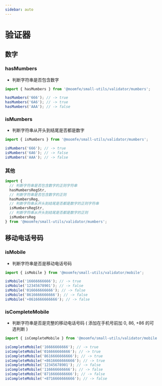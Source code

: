 ```yaml
---
sidebar: auto
---
```


# 验证器

## 数字

### hasMumbers
- 判断字符串是否包含数字
```js
import { hasMumbers } from '@moomfe/small-utils/validator/mumbers';

hasMumbers('666'); // -> true
hasMumbers('6A6'); // -> true
hasMumbers('AAA'); // -> false
```

### isMumbers
- 判断字符串从开头到结尾是否都是数字
```js
import { isMumbers } from '@moomfe/small-utils/validator/mumbers';

isMumbers('666'); // -> true
isMumbers('6A6'); // -> false
isMumbers('AAA'); // -> false
```

### 其他
```js
import {
  // 判断字符串是否包含数字的正则字符串
  hasMumbersRegStr,
  // 判断字符串是否包含数字的正则
  hasMumbersReg,
  // 判断字符串从开头到结尾是否都是数字的正则字符串
  isMumbersRegStr,
  // 判断字符串从开头到结尾是否都是数字的正则
  isMumbersReg
} from '@moomfe/small-utils/validator/mumbers';
```


## 移动电话号码

### isMobile
- 判断字符串是否是移动电话号码
```js
import { isMobile } from '@moomfe/small-utils/validator/mobile';

isMobile('16666666666'); // -> true
isMobile('12345678901'); // -> false
isMobile('016666666666'); // -> false
isMobile('8616666666666'); // -> false
isMobile('+8616666666666'); // -> false
```

### isCompleteMobile
- 判断字符串是否是完整的移动电话号码 ( 添加在手机号前加 0, 86, +86 的可选判断 )
```js
import { isCompleteMobile } from '@moomfe/small-utils/validator/mobile';

isCompleteMobile('16666666666'); // -> true
isCompleteMobile('016666666666'); // -> true
isCompleteMobile('8616666666666'); // -> true
isCompleteMobile('+8616666666666'); // -> true
isCompleteMobile('12345678901'); // -> false
isCompleteMobile('116666666666'); // -> false
isCompleteMobile('8716666666666'); // -> false
isCompleteMobile('+8716666666666'); // -> false
```